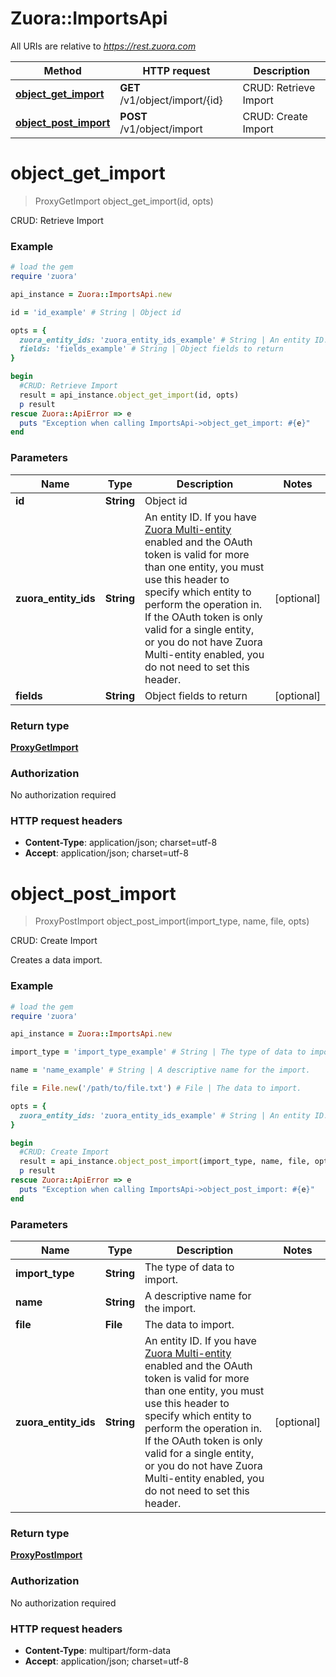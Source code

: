 # Zuora::ImportsApi

All URIs are relative to *https://rest.zuora.com*

Method | HTTP request | Description
------------- | ------------- | -------------
[**object_get_import**](ImportsApi.md#object_get_import) | **GET** /v1/object/import/{id} | CRUD: Retrieve Import
[**object_post_import**](ImportsApi.md#object_post_import) | **POST** /v1/object/import | CRUD: Create Import


# **object_get_import**
> ProxyGetImport object_get_import(id, opts)

CRUD: Retrieve Import



### Example
```ruby
# load the gem
require 'zuora'

api_instance = Zuora::ImportsApi.new

id = 'id_example' # String | Object id

opts = { 
  zuora_entity_ids: 'zuora_entity_ids_example' # String | An entity ID. If you have [Zuora Multi-entity](https://knowledgecenter.zuora.com/BB_Introducing_Z_Business/Multi-entity) enabled and the OAuth token is valid for more than one entity, you must use this header to specify which entity to perform the operation in. If the OAuth token is only valid for a single entity, or you do not have Zuora Multi-entity enabled, you do not need to set this header. 
  fields: 'fields_example' # String | Object fields to return
}

begin
  #CRUD: Retrieve Import
  result = api_instance.object_get_import(id, opts)
  p result
rescue Zuora::ApiError => e
  puts "Exception when calling ImportsApi->object_get_import: #{e}"
end
```

### Parameters

Name | Type | Description  | Notes
------------- | ------------- | ------------- | -------------
 **id** | **String**| Object id | 
 **zuora_entity_ids** | **String**| An entity ID. If you have [Zuora Multi-entity](https://knowledgecenter.zuora.com/BB_Introducing_Z_Business/Multi-entity) enabled and the OAuth token is valid for more than one entity, you must use this header to specify which entity to perform the operation in. If the OAuth token is only valid for a single entity, or you do not have Zuora Multi-entity enabled, you do not need to set this header.  | [optional] 
 **fields** | **String**| Object fields to return | [optional] 

### Return type

[**ProxyGetImport**](ProxyGetImport.md)

### Authorization

No authorization required

### HTTP request headers

 - **Content-Type**: application/json; charset=utf-8
 - **Accept**: application/json; charset=utf-8



# **object_post_import**
> ProxyPostImport object_post_import(import_type, name, file, opts)

CRUD: Create Import

Creates a data import. 

### Example
```ruby
# load the gem
require 'zuora'

api_instance = Zuora::ImportsApi.new

import_type = 'import_type_example' # String | The type of data to import. 

name = 'name_example' # String | A descriptive name for the import. 

file = File.new('/path/to/file.txt') # File | The data to import. 

opts = { 
  zuora_entity_ids: 'zuora_entity_ids_example' # String | An entity ID. If you have [Zuora Multi-entity](https://knowledgecenter.zuora.com/BB_Introducing_Z_Business/Multi-entity) enabled and the OAuth token is valid for more than one entity, you must use this header to specify which entity to perform the operation in. If the OAuth token is only valid for a single entity, or you do not have Zuora Multi-entity enabled, you do not need to set this header. 
}

begin
  #CRUD: Create Import
  result = api_instance.object_post_import(import_type, name, file, opts)
  p result
rescue Zuora::ApiError => e
  puts "Exception when calling ImportsApi->object_post_import: #{e}"
end
```

### Parameters

Name | Type | Description  | Notes
------------- | ------------- | ------------- | -------------
 **import_type** | **String**| The type of data to import.  | 
 **name** | **String**| A descriptive name for the import.  | 
 **file** | **File**| The data to import.  | 
 **zuora_entity_ids** | **String**| An entity ID. If you have [Zuora Multi-entity](https://knowledgecenter.zuora.com/BB_Introducing_Z_Business/Multi-entity) enabled and the OAuth token is valid for more than one entity, you must use this header to specify which entity to perform the operation in. If the OAuth token is only valid for a single entity, or you do not have Zuora Multi-entity enabled, you do not need to set this header.  | [optional] 

### Return type

[**ProxyPostImport**](ProxyPostImport.md)

### Authorization

No authorization required

### HTTP request headers

 - **Content-Type**: multipart/form-data
 - **Accept**: application/json; charset=utf-8



